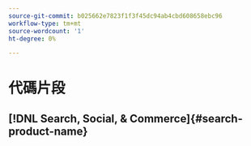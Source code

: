 ```yaml
---
source-git-commit: b025662e7823f1f3f45dc94ab4cbd608658ebc96
workflow-type: tm+mt
source-wordcount: '1'
ht-degree: 0%

---
```

# 代碼片段

## [!DNL Search, Social, & Commerce]{#search-product-name}
